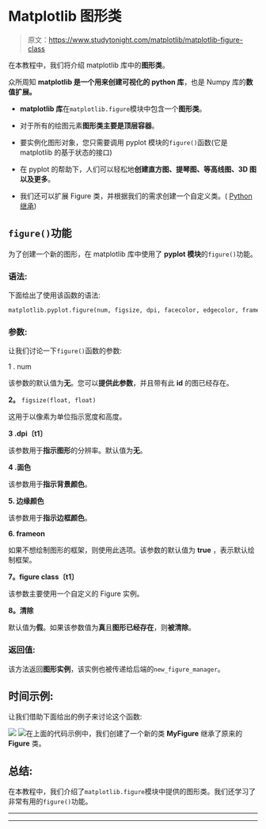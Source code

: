 # Matplotlib 图形类

> 原文：<https://www.studytonight.com/matplotlib/matplotlib-figure-class>

在本教程中，我们将介绍 matplotlib 库中的**图形类**。

众所周知 **matplotlib 是一个用来创建可视化的 python 库**，也是 Numpy 库的**数值扩展。**

*   **matplotlib 库**在`matplotlib.figure`模块中包含一个**图形类**。

*   对于所有的绘图元素**图形类主要是顶层容器**。

*   要实例化图形对象，您只需要调用 pyplot 模块的`figure()`函数(它是 matplotlib 的基于状态的接口)

*   在 pyplot 的帮助下，人们可以轻松地**创建直方图、提琴图、等高线图、3D 图以及更多**。

*   我们还可以扩展 Figure 类，并根据我们的需求创建一个自定义类。( [Python 继承](https://www.studytonight.com/python/inheritance-in-python))

## `figure()`功能

为了创建一个新的图形，在 matplotlib 库中使用了 **pyplot 模块**的`figure()`功能。

### 语法:

下面给出了使用该函数的语法:

```py
matplotlib.pyplot.figure(num, figsize, dpi, facecolor, edgecolor, frameon, FigureClass, clear, **kwargs)
```

### 参数:

让我们讨论一下`figure()`函数的参数:

1 . num

该参数的默认值为**无**。您可以**提供此参数**，并且带有此 **id** 的图已经存在。

**2。** `figsize(float, float)`

这用于以像素为单位指示宽度和高度。

**3 .dpi〔t1〕**

该参数用于**指示图形**的分辨率。默认值为**无**。

**4 .面色**

该参数用于**指示背景颜色**。

**5\. 边缘颜色**

该参数用于**指示边框颜色**。

**6\. frameon**

如果不想绘制图形的框架，则使用此选项。该参数的默认值为 **true** ，表示默认绘制框架。

**7。figure class〔t1〕**

该参数主要使用一个自定义的 Figure 实例。

**8。清除**

默认值为**假**。如果该参数值为**真**且**图形已经存在**，则**被清除**。

### 返回值:

该方法返回**图形实例**，该实例也被传递给后端的`new_figure_manager`。

## 时间示例:

让我们借助下面给出的例子来讨论这个函数:

![](img/49d7dbdd01bf07e2b9e35b14dfbd7c65.png) ![](img/49d7dbdd01bf07e2b9e35b14dfbd7c65.png)在上面的代码示例中，我们创建了一个新的类 **MyFigure** 继承了原来的 **Figure** 类。

## 总结:

在本教程中，我们介绍了`matplotlib.figure`模块中提供的图形类。我们还学习了非常有用的`figure()`功能。

* * *

* * *